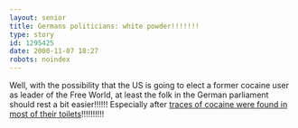 ```yaml
---
layout: senior
title: Germans politicians: white powder!!!!!!!
type: story
id: 1295425
date: 2000-11-07 18:27
robots: noindex
---
```

Well, with the possibility that the US is going to elect a former cocaine user as leader of the Free World, at least the folk in the German parliament should rest a bit easier!!!!!! Especially after <a href="http://news.bbc.co.uk/low/english/world/europe/newsid_1003000/1003753.stm">traces of cocaine were found in most of their toilets</a>!!!!!!!!!!